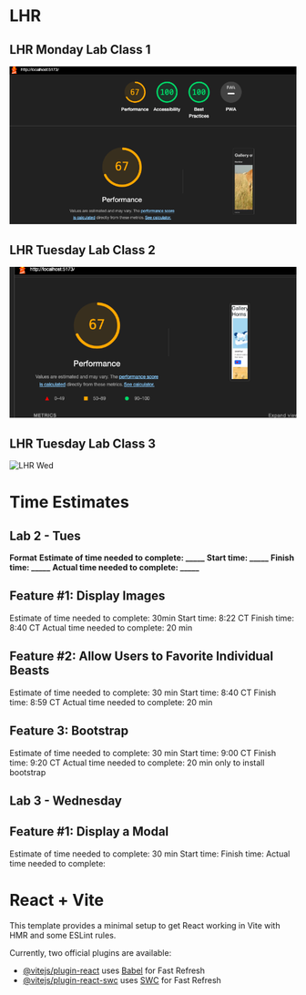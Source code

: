 # LHR
## LHR Monday Lab Class 1 

![LHR Mon](/assets/LHRMon.png)

## LHR Tuesday Lab Class 2
![LHR Tues](/assets/LHRTues.png)

## LHR Tuesday Lab Class 3
![LHR Wed](/assets/)

# Time Estimates
## Lab 2 - Tues
**Format**
**Estimate of time needed to complete: _____**
**Start time: _____**
**Finish time: _____**
**Actual time needed to complete: _____**

## Feature #1: Display Images
Estimate of time needed to complete: 30min
Start time: 8:22 CT
Finish time:  8:40 CT
Actual time needed to complete: 20 min

## Feature #2: Allow Users to Favorite Individual Beasts
Estimate of time needed to complete: 30 min
Start time: 8:40 CT
Finish time: 8:59 CT
Actual time needed to complete: 20 min

## Feature 3: Bootstrap
Estimate of time needed to complete: 30 min
Start time: 9:00 CT
Finish time: 9:20 CT
Actual time needed to complete: 20 min only to install bootstrap

## Lab 3 - Wednesday

## Feature #1: Display a Modal
Estimate of time needed to complete: 30 min
Start time: 
Finish time: 
Actual time needed to complete: 

# React + Vite

This template provides a minimal setup to get React working in Vite with HMR and some ESLint rules.

Currently, two official plugins are available:

- [@vitejs/plugin-react](https://github.com/vitejs/vite-plugin-react/blob/main/packages/plugin-react/README.md) uses [Babel](https://babeljs.io/) for Fast Refresh
- [@vitejs/plugin-react-swc](https://github.com/vitejs/vite-plugin-react-swc) uses [SWC](https://swc.rs/) for Fast Refresh

